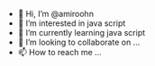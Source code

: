 - 👋 Hi, I’m @amiroohn
- 👀 I’m interested in java script
- 🌱 I’m currently learning java script
- 💞️ I’m looking to collaborate on ...
- 📫 How to reach me ...

<!---
amiroohn/amiroohn is a ✨ special ✨ repository because its `README.md` (this file) appears on your GitHub profile.
You can click the Preview link to take a look at your changes.
--->
